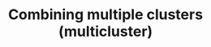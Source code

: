 ---
title: Combining multiple clusters (multicluster)
permalink: en/architecture/multicluster.html
---
